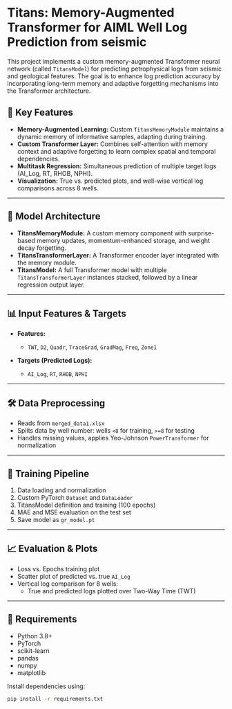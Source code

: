 # Titans: Memory-Augmented Transformer for AIML Well Log Prediction from seismic 

This project implements a custom memory-augmented Transformer neural network (called `TitansModel`) for predicting petrophysical logs from seismic and geological features. The goal is to enhance log prediction accuracy by incorporating long-term memory and adaptive forgetting mechanisms into the Transformer architecture.

## 🚀 Key Features

- **Memory-Augmented Learning:** Custom `TitansMemoryModule` maintains a dynamic memory of informative samples, adapting during training.
- **Custom Transformer Layer:** Combines self-attention with memory context and adaptive forgetting to learn complex spatial and temporal dependencies.
- **Multitask Regression:** Simultaneous prediction of multiple target logs (AI_Log, RT, RHOB, NPHI).
- **Visualization:** True vs. predicted plots, and well-wise vertical log comparisons across 8 wells.

---

## 🧠 Model Architecture

- **TitansMemoryModule:** A custom memory component with surprise-based memory updates, momentum-enhanced storage, and weight decay forgetting.
- **TitansTransformerLayer:** A Transformer encoder layer integrated with the memory module.
- **TitansModel:** A full Transformer model with multiple `TitansTransformerLayer` instances stacked, followed by a linear regression output layer.

---

## 📊 Input Features & Targets

- **Features:**  
  - `TWT`, `D2`, `Quadr`, `TraceGrad`, `GradMag`, `Freq`, `Zone1`

- **Targets (Predicted Logs):**  
  - `AI_Log`, `RT`, `RHOB`, `NPHI`

---

## 🛠️ Data Preprocessing

- Reads from `merged_data1.xlsx`
- Splits data by well number: wells `<8` for training, `>=8` for testing
- Handles missing values, applies Yeo-Johnson `PowerTransformer` for normalization

---

## 🔁 Training Pipeline

1. Data loading and normalization
2. Custom PyTorch `Dataset` and `DataLoader`
3. TitansModel definition and training (100 epochs)
4. MAE and MSE evaluation on the test set
5. Save model as `gr_model.pt`

---

## 📈 Evaluation & Plots

- Loss vs. Epochs training plot
- Scatter plot of predicted vs. true `AI_Log`
- Vertical log comparison for 8 wells:
  - True and predicted logs plotted over Two-Way Time (TWT)

---

## 💾 Requirements

- Python 3.8+
- PyTorch
- scikit-learn
- pandas
- numpy
- matplotlib

Install dependencies using:

```bash
pip install -r requirements.txt
